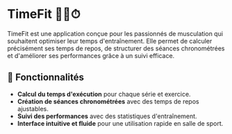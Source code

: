 # TimeFit 🏋️‍♂️⏱  

TimeFit est une application conçue pour les passionnés de musculation qui souhaitent optimiser leur temps d'entraînement. Elle permet de calculer précisément ses temps de repos, de structurer des séances chronométrées et d'améliorer ses performances grâce à un suivi efficace.

## 🚀 Fonctionnalités  
- **Calcul du temps d'exécution** pour chaque série et exercice.  
- **Création de séances chronométrées** avec des temps de repos ajustables.  
- **Suivi des performances** avec des statistiques d'entraînement.  
- **Interface intuitive et fluide** pour une utilisation rapide en salle de sport. 
